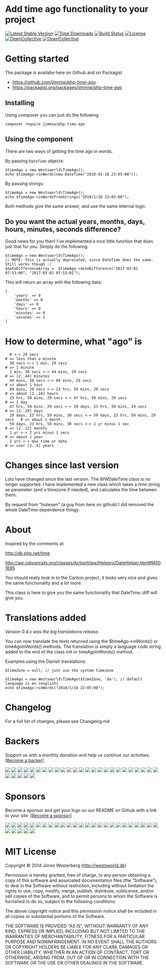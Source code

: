 # Add time ago functionality to your project

[![Latest Stable Version](https://poser.pugx.org/jimmiw/php-time-ago/v/stable)](https://packagist.org/packages/jimmiw/php-time-ago)
[![Total Downloads](https://poser.pugx.org/jimmiw/php-time-ago/downloads)](https://packagist.org/packages/jimmiw/php-time-ago)
[![Build Status](https://travis-ci.org/jimmiw/php-time-ago.svg?branch=master)](https://travis-ci.org/jimmiw/php-time-ago)
[![License](https://poser.pugx.org/jimmiw/php-time-ago/license)](https://packagist.org/packages/jimmiw/php-time-ago)
[![OpenCollective](https://opencollective.com/php-time-ago/backers/badge.svg)](#backers)
[![OpenCollective](https://opencollective.com/php-time-ago/sponsors/badge.svg)](#sponsors)


# Getting started

The package is availabe here on Github and on Packagist

* https://github.com/jimmiw/php-time-ago
* https://packagist.org/packages/jimmiw/php-time-ago

## Installing

Using composer you can just do the following

```
composer require jimmiw/php-time-ago
```

## Using the component

There are two ways of getting the time ago in words.

By passing `DateTime` objects:

```
$timeAgo = new Westsworld\TimeAgo();
echo $timeAgo->inWords(new DateTime("2010-01-10 23:05:00"));
```

By passing strings:

```
$timeAgo = new Westsworld\TimeAgo();
echo $timeAgo->inWordsFromStrings("2010/1/10 23:05:00");
```

Both methods give the same answer, and use the same internal logic.

## Do you want the actual years, months, days, hours, minutes, seconds difference?

Good news for you then!
I've implemented a nice little function that does just that for you. Simply do the
following:

```
$timeAgo = new Westsworld\TimeAgo();
// NOTE: this is actually deprecated, since DateTime does the same. Still works though :)
$dateDifferenceArray =  $timeAgo->dateDifference("2017-03-02 07:53:00", "2017-03-02 07:53:01");
```

This will return an array with the following data:

```
[
	'years' => 0
	'months' => 0
	'days' => 0
	'hours' => 0
	'minutes' => 0
	'seconds' => 1
]
```


# How to determine, what "ago" is

```
  0 <-> 29 secs                                                             # => less than a minute
  30 secs <-> 1 min, 29 secs                                                # => 1 minute
  1 min, 30 secs <-> 44 mins, 29 secs                                       # => [2..44] minutes
  44 mins, 30 secs <-> 89 mins, 29 secs                                     # => about 1 hour
  89 mins, 29 secs <-> 23 hrs, 59 mins, 29 secs                             # => about [2..24] hours
  23 hrs, 59 mins, 29 secs <-> 47 hrs, 59 mins, 29 secs                     # => 1 day
  47 hrs, 59 mins, 29 secs <-> 29 days, 23 hrs, 59 mins, 29 secs            # => [2..29] days
  29 days, 23 hrs, 59 mins, 30 secs <-> 59 days, 23 hrs, 59 mins, 29 secs   # => about 1 month
  59 days, 23 hrs, 59 mins, 30 secs <-> 1 yr minus 1 sec                    # => [2..12] months
  1 yr <-> 2 yrs minus 1 secs                                               # => about 1 year
  2 yrs <-> max time or date                                                # => over [2..X] years
```

# Changes since last version

Lots have changed since the last version. The WWDateTime class is no longer supported.
I have implemented a new class which takes a time string as parameter (and a
timezone if needed), and calculates the time between them.

By request from "lsolesen" (a guy from here on github) I did removed the whole
DateTime dependence thingy.

# About

Inspired by the comments at:

http://dk.php.net/time

http://api.rubyonrails.org/classes/ActionView/Helpers/DateHelper.html#M001695

You should really look in to the Carbon project, it looks very nice and gives the same functionality and a lot more.

This class is here to give you the same functionality that DateTime::diff will give you.


# Translations added

*Version 0.4.x was the big translations release.*

You can now translate the texts returned using the $timeAgo->inWords() or timeAgoInWords() methods.
The translation is simply a language code string added to the end of the class init or timeAgoInWords() method.

Examples using the Danish translations:

```
$timeZone = null; // just use the system timezone

$timeAgo = new Westsworld\TimeAgo($timeZone, 'da'); // default language is en (english)
echo $timeAgo->inWords("2010/1/10 23:05:00");
```

# Changelog

For a full list of changes, please see Changelog.md

# Backers

Support us with a monthly donation and help us continue our activities. [[Become a backer](https://opencollective.com/php-time-ago#backer)]

<a href="https://opencollective.com/php-time-ago/backer/0/website" target="_blank"><img src="https://opencollective.com/php-time-ago/backer/0/avatar.svg"></a>
<a href="https://opencollective.com/php-time-ago/backer/1/website" target="_blank"><img src="https://opencollective.com/php-time-ago/backer/1/avatar.svg"></a>
<a href="https://opencollective.com/php-time-ago/backer/2/website" target="_blank"><img src="https://opencollective.com/php-time-ago/backer/2/avatar.svg"></a>
<a href="https://opencollective.com/php-time-ago/backer/3/website" target="_blank"><img src="https://opencollective.com/php-time-ago/backer/3/avatar.svg"></a>
<a href="https://opencollective.com/php-time-ago/backer/4/website" target="_blank"><img src="https://opencollective.com/php-time-ago/backer/4/avatar.svg"></a>
<a href="https://opencollective.com/php-time-ago/backer/5/website" target="_blank"><img src="https://opencollective.com/php-time-ago/backer/5/avatar.svg"></a>
<a href="https://opencollective.com/php-time-ago/backer/6/website" target="_blank"><img src="https://opencollective.com/php-time-ago/backer/6/avatar.svg"></a>
<a href="https://opencollective.com/php-time-ago/backer/7/website" target="_blank"><img src="https://opencollective.com/php-time-ago/backer/7/avatar.svg"></a>
<a href="https://opencollective.com/php-time-ago/backer/8/website" target="_blank"><img src="https://opencollective.com/php-time-ago/backer/8/avatar.svg"></a>
<a href="https://opencollective.com/php-time-ago/backer/9/website" target="_blank"><img src="https://opencollective.com/php-time-ago/backer/9/avatar.svg"></a>
<a href="https://opencollective.com/php-time-ago/backer/10/website" target="_blank"><img src="https://opencollective.com/php-time-ago/backer/10/avatar.svg"></a>
<a href="https://opencollective.com/php-time-ago/backer/11/website" target="_blank"><img src="https://opencollective.com/php-time-ago/backer/11/avatar.svg"></a>
<a href="https://opencollective.com/php-time-ago/backer/12/website" target="_blank"><img src="https://opencollective.com/php-time-ago/backer/12/avatar.svg"></a>
<a href="https://opencollective.com/php-time-ago/backer/13/website" target="_blank"><img src="https://opencollective.com/php-time-ago/backer/13/avatar.svg"></a>
<a href="https://opencollective.com/php-time-ago/backer/14/website" target="_blank"><img src="https://opencollective.com/php-time-ago/backer/14/avatar.svg"></a>
<a href="https://opencollective.com/php-time-ago/backer/15/website" target="_blank"><img src="https://opencollective.com/php-time-ago/backer/15/avatar.svg"></a>
<a href="https://opencollective.com/php-time-ago/backer/16/website" target="_blank"><img src="https://opencollective.com/php-time-ago/backer/16/avatar.svg"></a>
<a href="https://opencollective.com/php-time-ago/backer/17/website" target="_blank"><img src="https://opencollective.com/php-time-ago/backer/17/avatar.svg"></a>
<a href="https://opencollective.com/php-time-ago/backer/18/website" target="_blank"><img src="https://opencollective.com/php-time-ago/backer/18/avatar.svg"></a>
<a href="https://opencollective.com/php-time-ago/backer/19/website" target="_blank"><img src="https://opencollective.com/php-time-ago/backer/19/avatar.svg"></a>
<a href="https://opencollective.com/php-time-ago/backer/20/website" target="_blank"><img src="https://opencollective.com/php-time-ago/backer/20/avatar.svg"></a>
<a href="https://opencollective.com/php-time-ago/backer/21/website" target="_blank"><img src="https://opencollective.com/php-time-ago/backer/21/avatar.svg"></a>
<a href="https://opencollective.com/php-time-ago/backer/22/website" target="_blank"><img src="https://opencollective.com/php-time-ago/backer/22/avatar.svg"></a>
<a href="https://opencollective.com/php-time-ago/backer/23/website" target="_blank"><img src="https://opencollective.com/php-time-ago/backer/23/avatar.svg"></a>
<a href="https://opencollective.com/php-time-ago/backer/24/website" target="_blank"><img src="https://opencollective.com/php-time-ago/backer/24/avatar.svg"></a>
<a href="https://opencollective.com/php-time-ago/backer/25/website" target="_blank"><img src="https://opencollective.com/php-time-ago/backer/25/avatar.svg"></a>
<a href="https://opencollective.com/php-time-ago/backer/26/website" target="_blank"><img src="https://opencollective.com/php-time-ago/backer/26/avatar.svg"></a>
<a href="https://opencollective.com/php-time-ago/backer/27/website" target="_blank"><img src="https://opencollective.com/php-time-ago/backer/27/avatar.svg"></a>
<a href="https://opencollective.com/php-time-ago/backer/28/website" target="_blank"><img src="https://opencollective.com/php-time-ago/backer/28/avatar.svg"></a>
<a href="https://opencollective.com/php-time-ago/backer/29/website" target="_blank"><img src="https://opencollective.com/php-time-ago/backer/29/avatar.svg"></a>

# Sponsors

Become a sponsor and get your logo on our README on Github with a link to your site. [[Become a sponsor](https://opencollective.com/php-time-ago#sponsor)]

<a href="https://opencollective.com/php-time-ago/sponsor/0/website" target="_blank"><img src="https://opencollective.com/php-time-ago/sponsor/0/avatar.svg"></a>
<a href="https://opencollective.com/php-time-ago/sponsor/1/website" target="_blank"><img src="https://opencollective.com/php-time-ago/sponsor/1/avatar.svg"></a>
<a href="https://opencollective.com/php-time-ago/sponsor/2/website" target="_blank"><img src="https://opencollective.com/php-time-ago/sponsor/2/avatar.svg"></a>
<a href="https://opencollective.com/php-time-ago/sponsor/3/website" target="_blank"><img src="https://opencollective.com/php-time-ago/sponsor/3/avatar.svg"></a>
<a href="https://opencollective.com/php-time-ago/sponsor/4/website" target="_blank"><img src="https://opencollective.com/php-time-ago/sponsor/4/avatar.svg"></a>
<a href="https://opencollective.com/php-time-ago/sponsor/5/website" target="_blank"><img src="https://opencollective.com/php-time-ago/sponsor/5/avatar.svg"></a>
<a href="https://opencollective.com/php-time-ago/sponsor/6/website" target="_blank"><img src="https://opencollective.com/php-time-ago/sponsor/6/avatar.svg"></a>
<a href="https://opencollective.com/php-time-ago/sponsor/7/website" target="_blank"><img src="https://opencollective.com/php-time-ago/sponsor/7/avatar.svg"></a>
<a href="https://opencollective.com/php-time-ago/sponsor/8/website" target="_blank"><img src="https://opencollective.com/php-time-ago/sponsor/8/avatar.svg"></a>
<a href="https://opencollective.com/php-time-ago/sponsor/9/website" target="_blank"><img src="https://opencollective.com/php-time-ago/sponsor/9/avatar.svg"></a>
<a href="https://opencollective.com/php-time-ago/sponsor/10/website" target="_blank"><img src="https://opencollective.com/php-time-ago/sponsor/10/avatar.svg"></a>
<a href="https://opencollective.com/php-time-ago/sponsor/11/website" target="_blank"><img src="https://opencollective.com/php-time-ago/sponsor/11/avatar.svg"></a>
<a href="https://opencollective.com/php-time-ago/sponsor/12/website" target="_blank"><img src="https://opencollective.com/php-time-ago/sponsor/12/avatar.svg"></a>
<a href="https://opencollective.com/php-time-ago/sponsor/13/website" target="_blank"><img src="https://opencollective.com/php-time-ago/sponsor/13/avatar.svg"></a>
<a href="https://opencollective.com/php-time-ago/sponsor/14/website" target="_blank"><img src="https://opencollective.com/php-time-ago/sponsor/14/avatar.svg"></a>
<a href="https://opencollective.com/php-time-ago/sponsor/15/website" target="_blank"><img src="https://opencollective.com/php-time-ago/sponsor/15/avatar.svg"></a>
<a href="https://opencollective.com/php-time-ago/sponsor/16/website" target="_blank"><img src="https://opencollective.com/php-time-ago/sponsor/16/avatar.svg"></a>
<a href="https://opencollective.com/php-time-ago/sponsor/17/website" target="_blank"><img src="https://opencollective.com/php-time-ago/sponsor/17/avatar.svg"></a>
<a href="https://opencollective.com/php-time-ago/sponsor/18/website" target="_blank"><img src="https://opencollective.com/php-time-ago/sponsor/18/avatar.svg"></a>
<a href="https://opencollective.com/php-time-ago/sponsor/19/website" target="_blank"><img src="https://opencollective.com/php-time-ago/sponsor/19/avatar.svg"></a>
<a href="https://opencollective.com/php-time-ago/sponsor/20/website" target="_blank"><img src="https://opencollective.com/php-time-ago/sponsor/20/avatar.svg"></a>
<a href="https://opencollective.com/php-time-ago/sponsor/21/website" target="_blank"><img src="https://opencollective.com/php-time-ago/sponsor/21/avatar.svg"></a>
<a href="https://opencollective.com/php-time-ago/sponsor/22/website" target="_blank"><img src="https://opencollective.com/php-time-ago/sponsor/22/avatar.svg"></a>
<a href="https://opencollective.com/php-time-ago/sponsor/23/website" target="_blank"><img src="https://opencollective.com/php-time-ago/sponsor/23/avatar.svg"></a>
<a href="https://opencollective.com/php-time-ago/sponsor/24/website" target="_blank"><img src="https://opencollective.com/php-time-ago/sponsor/24/avatar.svg"></a>
<a href="https://opencollective.com/php-time-ago/sponsor/25/website" target="_blank"><img src="https://opencollective.com/php-time-ago/sponsor/25/avatar.svg"></a>
<a href="https://opencollective.com/php-time-ago/sponsor/26/website" target="_blank"><img src="https://opencollective.com/php-time-ago/sponsor/26/avatar.svg"></a>
<a href="https://opencollective.com/php-time-ago/sponsor/27/website" target="_blank"><img src="https://opencollective.com/php-time-ago/sponsor/27/avatar.svg"></a>
<a href="https://opencollective.com/php-time-ago/sponsor/28/website" target="_blank"><img src="https://opencollective.com/php-time-ago/sponsor/28/avatar.svg"></a>
<a href="https://opencollective.com/php-time-ago/sponsor/29/website" target="_blank"><img src="https://opencollective.com/php-time-ago/sponsor/29/avatar.svg"></a>

# MIT License

Copyright © 2014 Jimmi Westerberg (http://westsworld.dk)

Permission is hereby granted, free of charge, to any person obtaining a copy
of this software and associated documentation files (the “Software”), to deal
in the Software without restriction, including without limitation the rights
to use, copy, modify, merge, publish, distribute, sublicense, and/or sell
copies of the Software, and to permit persons to whom the Software is
furnished to do so, subject to the following conditions:

The above copyright notice and this permission notice shall be included in
all copies or substantial portions of the Software.

THE SOFTWARE IS PROVIDED “AS IS”, WITHOUT WARRANTY OF ANY KIND, EXPRESS OR
IMPLIED, INCLUDING BUT NOT LIMITED TO THE WARRANTIES OF MERCHANTABILITY,
FITNESS FOR A PARTICULAR PURPOSE AND NONINFRINGEMENT. IN NO EVENT SHALL THE
AUTHORS OR COPYRIGHT HOLDERS BE LIABLE FOR ANY CLAIM, DAMAGES OR OTHER
LIABILITY, WHETHER IN AN ACTION OF CONTRACT, TORT OR OTHERWISE, ARISING FROM,
OUT OF OR IN CONNECTION WITH THE SOFTWARE OR THE USE OR OTHER DEALINGS IN
THE SOFTWARE.
